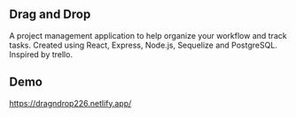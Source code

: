 ## Drag and Drop

A project management application to help organize your workflow and track tasks. Created using React, Express, Node.js, Sequelize and PostgreSQL. Inspired by trello.

## Demo

https://dragndrop226.netlify.app/
